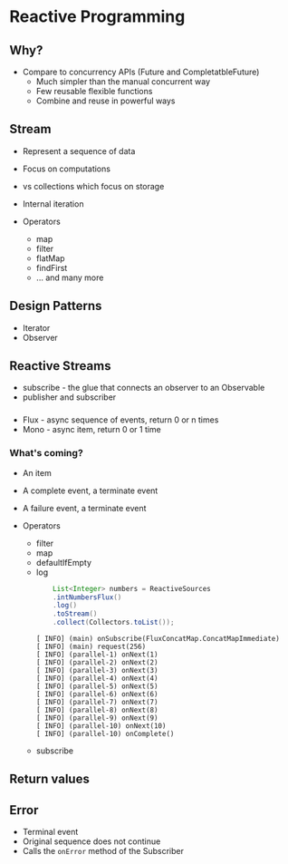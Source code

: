# Reactive Programming

## Why?
* Compare to concurrency APIs (Future and CompletatbleFuture)
    * Much simpler than the manual concurrent way
    * Few reusable flexible functions
    * Combine and reuse in powerful ways

## Stream
* Represent a sequence of data
* Focus on computations
* vs collections which focus on storage
* Internal iteration

* Operators
    * map
    * filter
    * flatMap
    * findFirst
    * ... and many more

## Design Patterns
* Iterator
* Observer

## Reactive Streams
* subscribe - the glue that connects an observer to an Observable
* publisher and subscriber

###
* Flux - async sequence of events, return 0 or n times
* Mono - async item, return 0 or 1 time

### What's coming?
* An item
* A complete event, a terminate event
* A failure event, a terminate event

* Operators
    * filter
    * map
    * defaultIfEmpty
    * log
        ```java
            List<Integer> numbers = ReactiveSources
            .intNumbersFlux()
            .log()
            .toStream()
            .collect(Collectors.toList());
        ```
        ```
        [ INFO] (main) onSubscribe(FluxConcatMap.ConcatMapImmediate)
        [ INFO] (main) request(256)
        [ INFO] (parallel-1) onNext(1)
        [ INFO] (parallel-2) onNext(2)
        [ INFO] (parallel-3) onNext(3)
        [ INFO] (parallel-4) onNext(4)
        [ INFO] (parallel-5) onNext(5)
        [ INFO] (parallel-6) onNext(6)
        [ INFO] (parallel-7) onNext(7)
        [ INFO] (parallel-8) onNext(8)
        [ INFO] (parallel-9) onNext(9)
        [ INFO] (parallel-10) onNext(10)
        [ INFO] (parallel-10) onComplete()
        ```
    * subscribe

## Return values

## Error
* Terminal event
* Original sequence does not continue
* Calls the `onError` method of the Subscriber